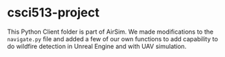 # csci513-project

This Python Client folder is part of AirSim.  We made modifications to the `navigate.py` file and added a few of our own functions to add capability to do wildfire detection in Unreal Engine and with UAV simulation.
